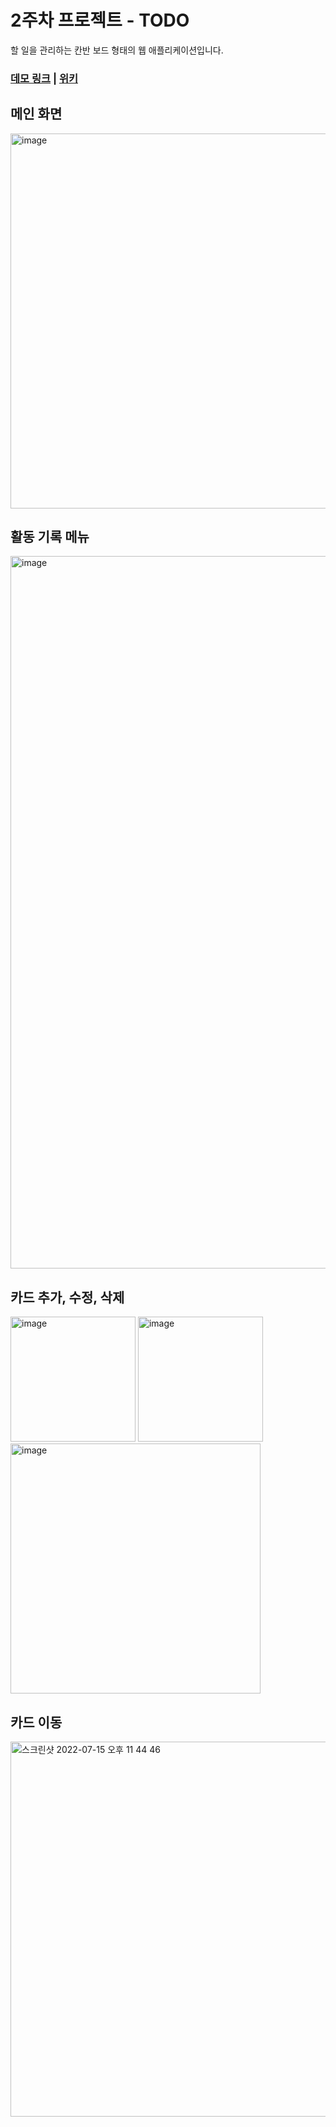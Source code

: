 # 2주차 프로젝트 - TODO

할 일을 관리하는 칸반 보드 형태의 웹 애플리케이션입니다.

### [데모 링크](http://3.37.31.89/) | [위키](https://github.com/woowa-techcamp-2022/web-todo-02/wiki)

## 메인 화면

<img width="600" alt="image" src="https://user-images.githubusercontent.com/49304239/179246681-f74497fa-7bfb-495b-8344-84278d40892e.png">

## 활동 기록 메뉴

<img width="1140" alt="image" src="https://user-images.githubusercontent.com/49304239/179246891-da3c5324-724c-4402-a640-b9037c1dced1.png">

## 카드 추가, 수정, 삭제

<img width="200" alt="image" src="https://user-images.githubusercontent.com/49304239/179247030-5b9f39c0-f06d-43d5-a5fb-e0479a29d487.png">

<img width="200" alt="image" src="https://user-images.githubusercontent.com/49304239/179247051-f4a09cb7-8726-41f2-8fc7-f3ac349a3be8.png">

<img width="400" alt="image" src="https://user-images.githubusercontent.com/49304239/179247094-2d707b5b-acd6-4f0b-8bab-324b9d22fed9.png">

## 카드 이동

<img width="600" alt="스크린샷 2022-07-15 오후 11 44 46" src="https://user-images.githubusercontent.com/49304239/179247179-861395b1-1342-40a7-a66e-853624f17fdf.png">
